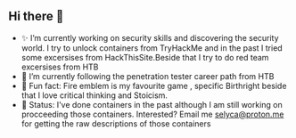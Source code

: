 ## Hi there 👋

- ✨  I’m currently working on security skills and discovering the security world. I try to unlock containers from TryHackMe and in the past I tried some excersises 
from HackThisSite.Beside that I try to do red team excersises from HTB<br>
- 🐶  I’m currently following the penetration tester career path from HTB<br>
- 🐣 Fun fact: Fire emblem is my favourite game , specific Birthright beside that I love critical thinking and Stoicism.
- 🌸 Status: I've done containers in the past although I am still working on procceeding those containers. Interested? Email me selyca@proton.me for getting the raw descriptions of those containers
